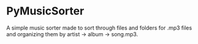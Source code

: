 # PyMusicSorter
A simple music sorter made to sort through files and folders for .mp3 files and organizing them by artist -> album -> song.mp3.
